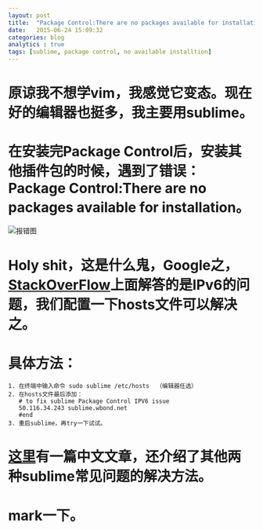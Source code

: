 ```yaml
---
layout: post
title:  "Package Control:There are no packages available for installation的解决方法"
date:   2015-06-24 15:09:32
categories: blog
analytics : true
tags: [sublime, package control, no available installtion]
---
```


# 原谅我不想学vim，我感觉它变态。现在好的编辑器也挺多，我主要用sublime。


# 在安装完Package Control后，安装其他插件包的时候，遇到了错误：Package Control:There are no packages available for installation。 


![报错图](http://ww2.sinaimg.cn/large/0069kYsZjw1etf7vpy7bhj30ca05d74r.jpg)


# Holy shit，这是什么鬼，Google之，[StackOverFlow](http://stackoverflow.com/questions/25105139/sublime-text-2-there-are-no-packages-available-for-installation)上面解答的是IPv6的问题，我们配置一下hosts文件可以解决之。


# 具体方法：     
    1. 在终端中输入命令 sudo sublime /etc/hosts  （编辑器任选）        
    2. 在hosts文件最后添加：  
       # to fix sublime Package Control IPV6 issue                  
       50.116.34.243 sublime.wbond.net      
       #end         
    3. 重启sublime，再try一下试试。


# [这里](http://blog.csdn.net/freshlover/article/details/44261229)有一篇中文文章，还介绍了其他两种sublime常见问题的解决方法。


# mark一下。

